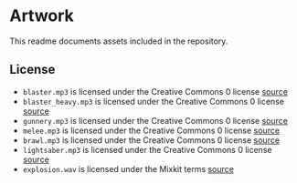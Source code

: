 # Artwork

This readme documents assets included in the repository.

## License

-   `blaster.mp3` is licensed under the Creative Commons 0 license [source](https://freesound.org/people/SeanSecret/sounds/440665/)
-   `blaster_heavy.mp3` is licensed under the Creative Commons 0 license [source](https://freesound.org/people/SeanSecret/sounds/440654/)
-   `gunnery.mp3` is licensed under the Creative Commons 0 license [source](https://freesound.org/people/SeanSecret/sounds/440663/)
-   `melee.mp3` is licensed under the Creative Commons 0 license [source](https://freesound.org/people/SamsterBirdies/sounds/353708/)
-   `brawl.mp3` is licensed under the Creative Commons 0 license [source](https://freesound.org/people/CastIronCarousel/sounds/216782/)
-   `lightsaber.mp3` is licensed under the Creative Commons 0 license [source](https://freesound.org/people/gyzhor/sounds/47125/)
-   `explosion.wav` is licensed under the Mixkit terms [source](https://mixkit.co/terms/)

